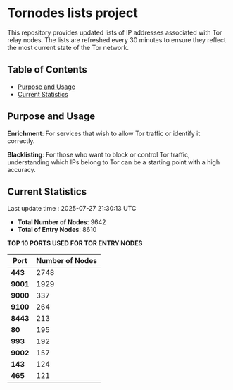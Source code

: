 # Tornodes lists project

This repository provides updated lists of IP addresses associated with Tor relay nodes. The lists are refreshed every 30 minutes to ensure they reflect the most current state of the Tor network.

## Table of Contents

- [Purpose and Usage](#purpose-and-usage)
- [Current Statistics](#current-statistics)


## Purpose and Usage

**Enrichment**: For services that wish to allow Tor traffic or identify it correctly.

**Blacklisting**: For those who want to block or control Tor traffic, understanding which IPs belong to Tor can be a starting point with a high accuracy.

## Current Statistics

Last update time : 2025-07-27 21:30:13 UTC

- **Total Number of Nodes**: 9642
- **Total of Entry Nodes**: 8610

**TOP 10 PORTS USED FOR TOR ENTRY NODES**

| **Port** | **Number of Nodes** |
|------|-----------------|
| **443**   | 2748  |
| **9001**   | 1929  |
| **9000**   | 337  |
| **9100**   | 264  |
| **8443**   | 213  |
| **80**   | 195  |
| **993**   | 192  |
| **9002**   | 157  |
| **143**   | 124  |
| **465**   | 121  |

